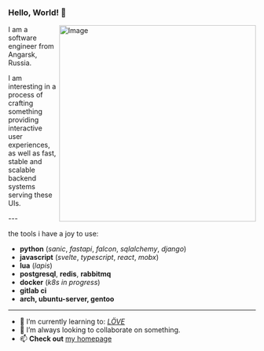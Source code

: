 ### Hello, World! 👋
<img src="https://raw.githubusercontent.com/MicaelliMedeiros/micaellimedeiros/master/image/computer-illustration.png" min-width="400px" max-width="400px" width="400px" align="right" alt="Image">
<p align="left">
I am a software engineer from Angarsk, Russia.


I am interesting in a process of crafting something providing interactive user experiences, as well as fast, stable and scalable backend systems serving these UIs.

</p>
---

the tools i have a joy to use:

- __python__ (*sanic*, *fastapi*, *falcon*, *sqlalchemy*, *django*)
- __javascript__ (*svelte*, *typescript*, *react*, *mobx*)
- __lua__ (*lapis*)
- __postgresql__, __redis__, __rabbitmq__
- __docker__ (*k8s in progress*)
- __gitlab ci__
- __arch, ubuntu-server, gentoo__

---

- 🌱 I’m currently learning to: [*LÖVE*](https://love2d.org/)
- 👯 I’m always looking to collaborate on something.
- 📫 __Check out__ [my homepage](https://oschepkov.ru)
